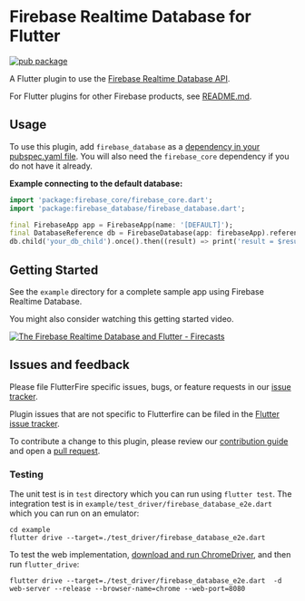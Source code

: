 # Firebase Realtime Database for Flutter

[![pub package](https://img.shields.io/pub/v/firebase_database.svg)](https://pub.dev/packages/firebase_database)

A Flutter plugin to use the [Firebase Realtime Database API](https://firebase.google.com/products/database/).

For Flutter plugins for other Firebase products, see [README.md](https://github.com/FirebaseExtended/flutterfire/blob/master/README.md).

## Usage

To use this plugin, add `firebase_database` as a [dependency in your pubspec.yaml file](https://flutter.dev/docs/development/packages-and-plugins/using-packages). You will also need the `firebase_core` dependency if you do not have it already.

**Example connecting to the default database:**
```dart
import 'package:firebase_core/firebase_core.dart';
import 'package:firebase_database/firebase_database.dart';

final FirebaseApp app = FirebaseApp(name: '[DEFAULT]');
final DatabaseReference db = FirebaseDatabase(app: firebaseApp).reference();
db.child('your_db_child').once().then((result) => print('result = $result'));
```

## Getting Started

See the `example` directory for a complete sample app using Firebase Realtime Database.

You might also consider watching this getting started video.

[![The Firebase Realtime Database and Flutter - Firecasts](https://img.youtube.com/vi/sXBJZD0fBa4/0.jpg)](https://www.youtube.com/watch?v=sXBJZD0fBa4)

## Issues and feedback

Please file FlutterFire specific issues, bugs, or feature requests in our [issue tracker](https://github.com/FirebaseExtended/flutterfire/issues/new).

Plugin issues that are not specific to Flutterfire can be filed in the [Flutter issue tracker](https://github.com/flutter/flutter/issues/new).

To contribute a change to this plugin,
please review our [contribution guide](https://github.com/FirebaseExtended/flutterfire/blob/master/CONTRIBUTING.md)
and open a [pull request](https://github.com/FirebaseExtended/flutterfire/pulls).

### Testing
The unit test is in `test` directory which you can run using `flutter test`.
The integration test is in `example/test_driver/firebase_database_e2e.dart` which you can run on an emulator:
```
cd example
flutter drive --target=./test_driver/firebase_database_e2e.dart
```

To test the web implementation, [download and run ChromeDriver](https://flutter.dev/docs/testing/integration-tests#running-in-a-browser), and then run `flutter_drive`:

```
flutter drive --target=./test_driver/firebase_database_e2e.dart  -d web-server --release --browser-name=chrome --web-port=8080
```
